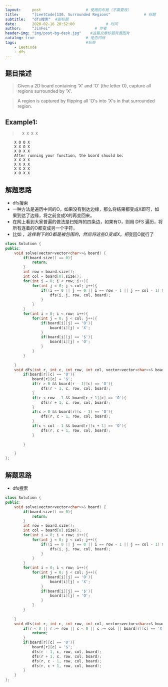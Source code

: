 ```yaml
---
layout:     post                    # 使用的布局（不需要改） 
title:      "[LeetCode]130. Surrounded Regions"               # 标题  
subtitle:   "dfs搜索"  #副标题 
date:       2020-02-16 20:52:00              # 时间 
author:     "JinFei"                    # 作者 
header-img: "img/post-bg-desk.jpg"    #这篇文章标题背景图片 
catalog: true                       # 是否归档 
tags:                               #标签     
    - LeetCode 
    - dfs
---
```


## 题目描述
> Given a 2D board containing 'X' and 'O' (the letter O), capture all regions surrounded by 'X'.

> A region is captured by flipping all 'O's into 'X's in that surrounded region.

## Example1:
 
>       X X X X
        X O O X
        X X O X
        X O X X
        After running your function, the board should be:
        X X X X
        X X X X
        X X X X
        X O X X


## 解题思路
- dfs搜索
- 一种方法是遍历中间的O，如果没有到达边缘，那么将结果都变成X即可，如果到达了边缘，将之前变成X的再变回来。
- 在网上看到大家普遍的做法是扫矩阵的四条边，如果有O，则用 DFS 遍历，将所有连着的O都变成另一个字符，
- 比如 $，这样剩下的O都是被包围的，然后将这些O变成X，把$变回O就行了

```C++
class Solution {
public:
    void solve(vector<vector<char>>& board) {
        if(board.size() == 0){
            return;
        }
        int row = board.size();
        int col = board[0].size();
        for(int i = 0; i < row; i++){
            for(int j = 0; j < col; j++){
                if((i == 0 || j == 0 || i == row - 1 || j == col - 1) && (board[i][j] == 'O')){
                    dfs(i, j, row, col, board);
                }
            }
        }
        for(int i = 0; i < row; i++){
            for(int j = 0; j < col; j++){
                if(board[i][j] == 'O'){
                    board[i][j] = 'X';
                }
                if(board[i][j] == '$'){
                    board[i][j] = 'O';
                }
            }
        }
        
    }
    void dfs(int r, int c, int row, int col, vector<vector<char>>& board){
        if(board[r][c] == 'O'){
            board[r][c] = '$';
            if(r > 0 && board[r - 1][c] == 'O'){
                dfs(r - 1, c, row, col, board);
            }
            if(r < row - 1 && board[r + 1][c] == 'O'){
                dfs(r + 1, c, row, col, board);
            }
            if(c > 0 && board[r][c - 1] == 'O'){
                dfs(r, c - 1, row, col, board);
            }
            if(c < col - 1 && board[r][c + 1] == 'O'){
                dfs(r, c + 1, row, col, board);
            }
            
        }

    }
};
```
## 解题思路
- dfs搜索
```C++
class Solution {
public:
    void solve(vector<vector<char>>& board) {
        if(board.size() == 0){
            return;
        }
        int row = board.size();
        int col = board[0].size();
        for(int i = 0; i < row; i++){
            for(int j = 0; j < col; j++){
                if((i == 0 || j == 0 || i == row - 1 || j == col - 1) && (board[i][j] == 'O') && board[i][j] != '$'){   //不等于$表示已经经过dfs深搜了
                    dfs(i, j, row, col, board);
                }
            }
        }
        for(int i = 0; i < row; i++){
            for(int j = 0; j < col; j++){
                if(board[i][j] == 'O'){
                    board[i][j] = 'X';
                }
                if(board[i][j] == '$'){
                    board[i][j] = 'O';
                }
            }
        }
        
    }
    void dfs(int r, int c, int row, int col, vector<vector<char>>& board){
        if(r < 0 || r >= row || c < 0 || c >= col || board[r][c] == 'X' || board[r][c] == '$'){
            return;
        }
        if(board[r][c] == 'O'){
            board[r][c] = '$';
            dfs(r - 1, c, row, col, board);
            dfs(r + 1, c, row, col, board);
            dfs(r, c - 1, row, col, board);
            dfs(r, c + 1, row, col, board);
        }
    }
};
```